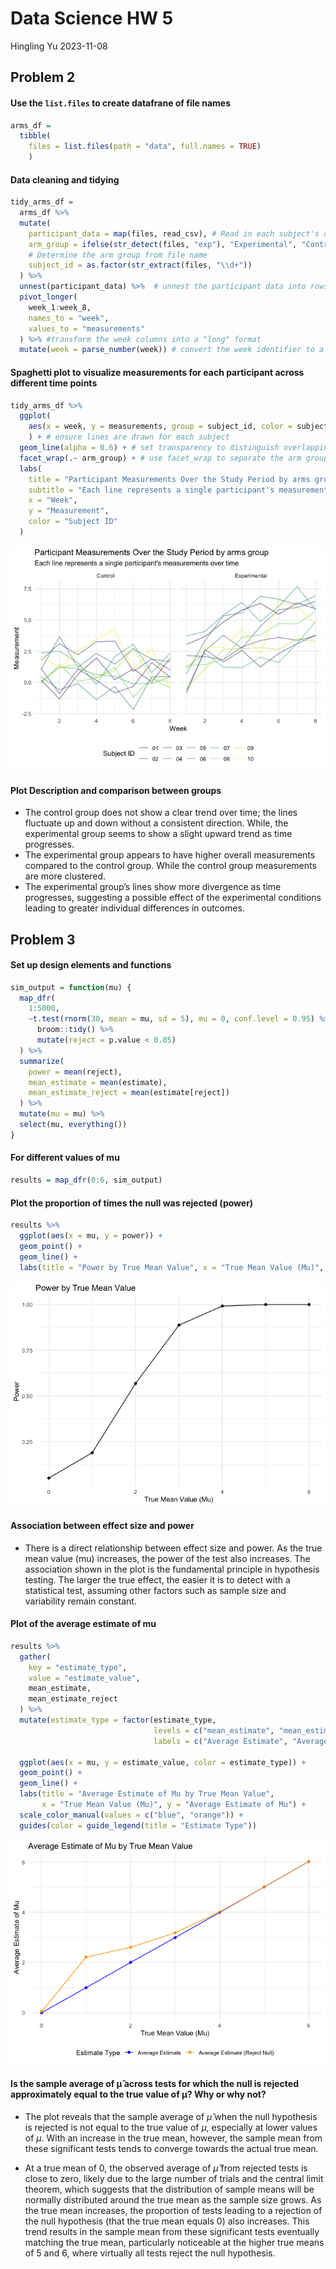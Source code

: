 Data Science HW 5
================
Hingling Yu
2023-11-08

## Problem 2

#### Use the `list.files` to create datafrane of file names

``` r
arms_df = 
  tibble(
    files = list.files(path = "data", full.names = TRUE)
    ) 
```

#### Data cleaning and tidying

``` r
tidy_arms_df = 
  arms_df %>% 
  mutate(
    participant_data = map(files, read_csv), # Read in each subject's data from the csv file
    arm_group = ifelse(str_detect(files, "exp"), "Experimental", "Control"), 
    # Determine the arm group from file name
    subject_id = as.factor(str_extract(files, "\\d+"))
  ) %>% 
  unnest(participant_data) %>%  # unnest the participant data into rows
  pivot_longer(
    week_1:week_8, 
    names_to = "week", 
    values_to = "measurements"
  ) %>% #transform the week columns into a "long" format
  mutate(week = parse_number(week)) # convert the week identifier to a numeric value
```

#### Spaghetti plot to visualize measurements for each participant across different time points

``` r
tidy_arms_df %>%
  ggplot(
    aes(x = week, y = measurements, group = subject_id, color = subject_id)
    ) + # ensure lines are drawn for each subject
  geom_line(alpha = 0.6) + # set transparency to distinguish overlapping lines
  facet_wrap(.~ arm_group) + # use facet_wrap to separate the arm groups into different panels
  labs(
    title = "Participant Measurements Over the Study Period by arms group",
    subtitle = "Each line represents a single participant's measurements over time",
    x = "Week",
    y = "Measurement",
    color = "Subject ID"
  )
```

![](p8105_hw5_ay2600_files/figure-gfm/unnamed-chunk-3-1.png)<!-- -->

#### Plot Description and comparison between groups

- The control group does not show a clear trend over time; the lines
  fluctuate up and down without a consistent direction. While, the
  experimental group seems to show a slight upward trend as time
  progresses.
- The experimental group appears to have higher overall measurements
  compared to the control group. While the control group measurements
  are more clustered.
- The experimental group’s lines show more divergence as time
  progresses, suggesting a possible effect of the experimental
  conditions leading to greater individual differences in outcomes.

## Problem 3

#### Set up design elements and functions

``` r
sim_output = function(mu) {
  map_dfr(
    1:5000, 
    ~t.test(rnorm(30, mean = mu, sd = 5), mu = 0, conf.level = 0.95) %>%
      broom::tidy() %>%
      mutate(reject = p.value < 0.05)
  ) %>%
  summarize(
    power = mean(reject),
    mean_estimate = mean(estimate),
    mean_estimate_reject = mean(estimate[reject])
  ) %>%
  mutate(mu = mu) %>%
  select(mu, everything())
}
```

#### For different values of mu

``` r
results = map_dfr(0:6, sim_output)
```

#### Plot the proportion of times the null was rejected (power)

``` r
results %>% 
  ggplot(aes(x = mu, y = power)) +
  geom_point() +
  geom_line() +
  labs(title = "Power by True Mean Value", x = "True Mean Value (Mu)", y = "Power")
```

![](p8105_hw5_ay2600_files/figure-gfm/unnamed-chunk-6-1.png)<!-- -->

#### Association between effect size and power

- There is a direct relationship between effect size and power. As the
  true mean value (mu) increases, the power of the test also increases.
  The association shown in the plot is the fundamental principle in
  hypothesis testing. The larger the true effect, the easier it is to
  detect with a statistical test, assuming other factors such as sample
  size and variability remain constant.

#### Plot of the average estimate of mu

``` r
results %>%
  gather(
    key = "estimate_type", 
    value = "estimate_value", 
    mean_estimate, 
    mean_estimate_reject
  ) %>%
  mutate(estimate_type = factor(estimate_type, 
                                levels = c("mean_estimate", "mean_estimate_reject"),
                                labels = c("Average Estimate", "Average Estimate (Reject Null)"))) %>%
  
  ggplot(aes(x = mu, y = estimate_value, color = estimate_type)) +
  geom_point() +
  geom_line() +
  labs(title = "Average Estimate of Mu by True Mean Value",
       x = "True Mean Value (Mu)", y = "Average Estimate of Mu") +
  scale_color_manual(values = c("blue", "orange")) +
  guides(color = guide_legend(title = "Estimate Type"))
```

![](p8105_hw5_ay2600_files/figure-gfm/unnamed-chunk-7-1.png)<!-- -->

#### Is the sample average of μ̂ across tests for which the null is rejected approximately equal to the true value of μ? Why or why not?

- The plot reveals that the sample average of $\hat{\mu}$ when the null
  hypothesis is rejected is not equal to the true value of $\mu$,
  especially at lower values of $\mu$. With an increase in the true
  mean, however, the sample mean from these significant tests tends to
  converge towards the actual true mean.

- At a true mean of 0, the observed average of $\hat{\mu}$ from rejected
  tests is close to zero, likely due to the large number of trials and
  the central limit theorem, which suggests that the distribution of
  sample means will be normally distributed around the true mean as the
  sample size grows. As the true mean increases, the proportion of tests
  leading to a rejection of the null hypothesis (that the true mean
  equals 0) also increases. This trend results in the sample mean from
  these significant tests eventually matching the true mean,
  particularly noticeable at the higher true means of 5 and 6, where
  virtually all tests reject the null hypothesis.
